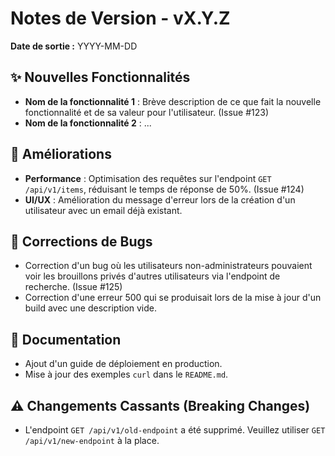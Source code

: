 # Notes de Version - vX.Y.Z

**Date de sortie :** YYYY-MM-DD

## ✨ Nouvelles Fonctionnalités

- **Nom de la fonctionnalité 1** : Brève description de ce que fait la nouvelle fonctionnalité et de sa valeur pour l'utilisateur. (Issue #123)
- **Nom de la fonctionnalité 2** : ...

## 🚀 Améliorations

- **Performance** : Optimisation des requêtes sur l'endpoint `GET /api/v1/items`, réduisant le temps de réponse de 50%. (Issue #124)
- **UI/UX** : Amélioration du message d'erreur lors de la création d'un utilisateur avec un email déjà existant.

## 🐛 Corrections de Bugs

- Correction d'un bug où les utilisateurs non-administrateurs pouvaient voir les brouillons privés d'autres utilisateurs via l'endpoint de recherche. (Issue #125)
- Correction d'une erreur 500 qui se produisait lors de la mise à jour d'un build avec une description vide.

## 📄 Documentation

- Ajout d'un guide de déploiement en production.
- Mise à jour des exemples `curl` dans le `README.md`.

## ⚠️ Changements Cassants (Breaking Changes)

- L'endpoint `GET /api/v1/old-endpoint` a été supprimé. Veuillez utiliser `GET /api/v1/new-endpoint` à la place.